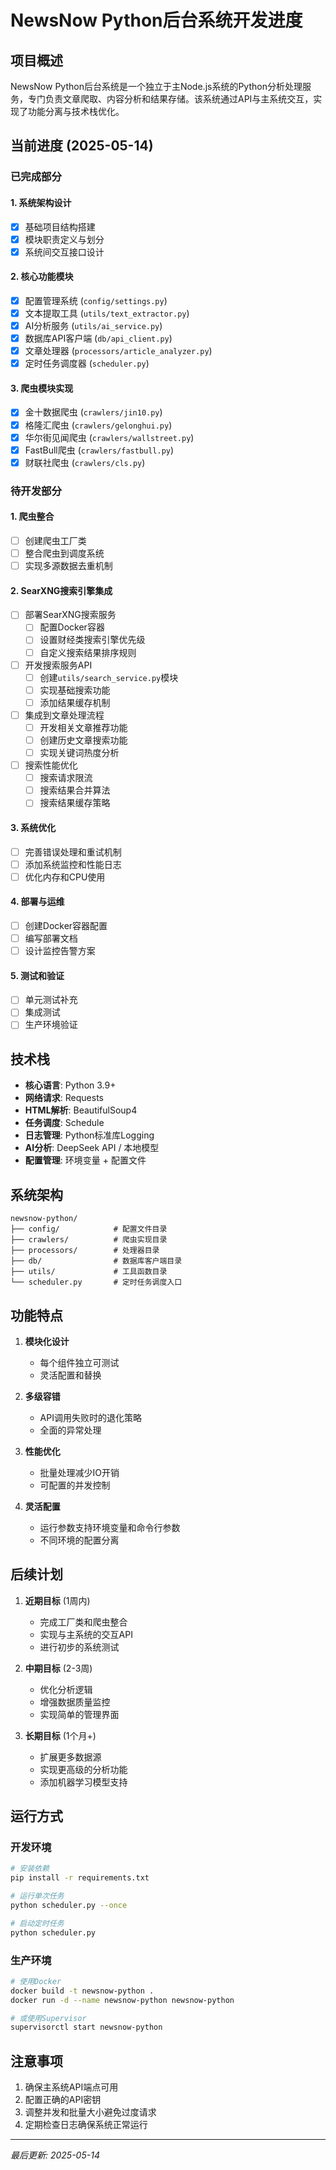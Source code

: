 # NewsNow Python后台系统开发进度

## 项目概述

NewsNow Python后台系统是一个独立于主Node.js系统的Python分析处理服务，专门负责文章爬取、内容分析和结果存储。该系统通过API与主系统交互，实现了功能分离与技术栈优化。

## 当前进度 (2025-05-14)

### 已完成部分

#### 1. 系统架构设计
- [x] 基础项目结构搭建
- [x] 模块职责定义与划分
- [x] 系统间交互接口设计

#### 2. 核心功能模块
- [x] 配置管理系统 (`config/settings.py`)
- [x] 文本提取工具 (`utils/text_extractor.py`)
- [x] AI分析服务 (`utils/ai_service.py`)
- [x] 数据库API客户端 (`db/api_client.py`)
- [x] 文章处理器 (`processors/article_analyzer.py`)
- [x] 定时任务调度器 (`scheduler.py`)

#### 3. 爬虫模块实现
- [x] 金十数据爬虫 (`crawlers/jin10.py`)
- [x] 格隆汇爬虫 (`crawlers/gelonghui.py`)
- [x] 华尔街见闻爬虫 (`crawlers/wallstreet.py`)
- [x] FastBull爬虫 (`crawlers/fastbull.py`)
- [x] 财联社爬虫 (`crawlers/cls.py`)

### 待开发部分

#### 1. 爬虫整合
- [ ] 创建爬虫工厂类
- [ ] 整合爬虫到调度系统
- [ ] 实现多源数据去重机制

#### 2. SearXNG搜索引擎集成
- [ ] 部署SearXNG搜索服务
  - [ ] 配置Docker容器
  - [ ] 设置财经类搜索引擎优先级
  - [ ] 自定义搜索结果排序规则
- [ ] 开发搜索服务API
  - [ ] 创建`utils/search_service.py`模块
  - [ ] 实现基础搜索功能
  - [ ] 添加结果缓存机制
- [ ] 集成到文章处理流程
  - [ ] 开发相关文章推荐功能
  - [ ] 创建历史文章搜索功能
  - [ ] 实现关键词热度分析
- [ ] 搜索性能优化
  - [ ] 搜索请求限流
  - [ ] 搜索结果合并算法
  - [ ] 搜索结果缓存策略

#### 3. 系统优化
- [ ] 完善错误处理和重试机制
- [ ] 添加系统监控和性能日志
- [ ] 优化内存和CPU使用

#### 4. 部署与运维
- [ ] 创建Docker容器配置
- [ ] 编写部署文档
- [ ] 设计监控告警方案

#### 5. 测试和验证
- [ ] 单元测试补充
- [ ] 集成测试
- [ ] 生产环境验证

## 技术栈

- **核心语言**: Python 3.9+
- **网络请求**: Requests
- **HTML解析**: BeautifulSoup4
- **任务调度**: Schedule
- **日志管理**: Python标准库Logging
- **AI分析**: DeepSeek API / 本地模型
- **配置管理**: 环境变量 + 配置文件

## 系统架构

```
newsnow-python/
├── config/            # 配置文件目录
├── crawlers/          # 爬虫实现目录
├── processors/        # 处理器目录
├── db/                # 数据库客户端目录
├── utils/             # 工具函数目录
└── scheduler.py       # 定时任务调度入口
```

## 功能特点

1. **模块化设计**
   - 每个组件独立可测试
   - 灵活配置和替换

2. **多级容错**
   - API调用失败时的退化策略
   - 全面的异常处理

3. **性能优化**
   - 批量处理减少IO开销
   - 可配置的并发控制

4. **灵活配置**
   - 运行参数支持环境变量和命令行参数
   - 不同环境的配置分离

## 后续计划

1. **近期目标** (1周内)
   - 完成工厂类和爬虫整合
   - 实现与主系统的交互API
   - 进行初步的系统测试

2. **中期目标** (2-3周)
   - 优化分析逻辑
   - 增强数据质量监控
   - 实现简单的管理界面

3. **长期目标** (1个月+)
   - 扩展更多数据源
   - 实现更高级的分析功能
   - 添加机器学习模型支持

## 运行方式

### 开发环境
```bash
# 安装依赖
pip install -r requirements.txt

# 运行单次任务
python scheduler.py --once

# 启动定时任务
python scheduler.py
```

### 生产环境
```bash
# 使用Docker
docker build -t newsnow-python .
docker run -d --name newsnow-python newsnow-python

# 或使用Supervisor
supervisorctl start newsnow-python
```

## 注意事项

1. 确保主系统API端点可用
2. 配置正确的API密钥
3. 调整并发和批量大小避免过度请求
4. 定期检查日志确保系统正常运行

---

*最后更新: 2025-05-14*
